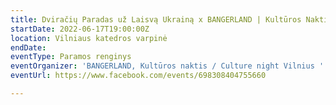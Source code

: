 ```yaml
---
title: Dviračių Paradas už Laisvą Ukrainą x BANGERLAND | Kultūros Naktis 2022
startDate: 2022-06-17T19:00:00Z
location: Vilniaus katedros varpinė
endDate: 
eventType: Paramos renginys
eventOrganizer: 'BANGERLAND, Kultūros naktis / Culture night Vilnius '
eventUrl: https://www.facebook.com/events/698308404755660

---
```

